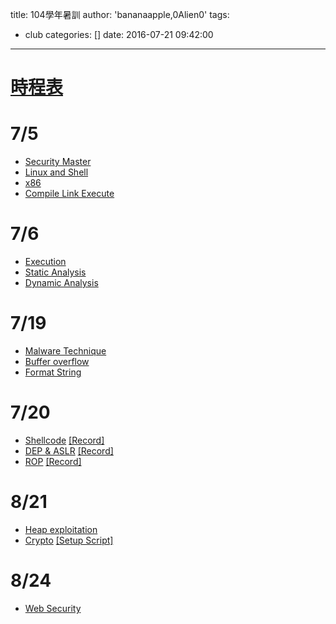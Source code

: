 title: 104學年暑訓
author: 'bananaapple,0Alien0'
tags:
  - club
categories: []
date: 2016-07-21 09:42:00
---
# [時程表](http://people.cs.nctu.edu.tw/~ckchen/bambooFox.html)

# 7/5

- [Security Master](https://drive.google.com/file/d/0Bw0V1Yd9ZxkEU25jWkxEN0YxQ0k/view)
- [Linux and Shell](https://drive.google.com/file/d/0B2dY3bAMpyESQXpRalRKLVV5bUk/view?usp=sharing)
- [x86](http://www.slideshare.net/ssuser55f15d/x86-50184001)
- [Compile Link Execute](https://github.com/tjjh89017/compile_link)

# 7/6
- [Execution](http://www.slideshare.net/AngelBoy1/execution-50215114)
- [Static Analysis](https://drive.google.com/file/d/0Bw0V1Yd9ZxkEajY4VTBwODd1SXM/view)
- [Dynamic Analysis](http://ncu.ddaa.tw/slides/dynamic-analysis.html#/)

# 7/19
- [Malware Technique](https://drive.google.com/file/d/0Bw0V1Yd9ZxkEOWtSR1FoUGJfU1U/view?usp=sharing)
- [Buffer overflow](https://docs.google.com/presentation/d/1AsIJ9q1rt8WUDtKO2pm8rSrEcXkuWJqcXPPBWaQGoYc/present?slide=id.p)
- [Format String](http://www.slideshare.net/ssuser55f15d/format-string)

# 7/20
- [Shellcode](https://drive.google.com/open?id=0B7UcjiibMqcDZjByazl0WGhWQ00) 
  [\[Record\]](https://www.youtube.com/watch?v=auv-64HUBw8)
- [DEP & ASLR](https://drive.google.com/open?id=0B7UcjiibMqcDY3E1RVVLRkV4YU0)
  [\[Record\]](https://www.youtube.com/watch?v=moDDoF7VK0M)
- [ROP](http://l4ys.tw/ROP_bamboofox.pdf)
  [\[Record\]](https://www.youtube.com/watch?v=oNF8j3v3hVc)

# 8/21
- [Heap exploitation](http://www.slideshare.net/AngelBoy1/heap-exploitation-51891400)
- [Crypto](https://drive.google.com/file/d/0B_fqIeiSNyqZSW1EZWNvcmQ2SEk/view?usp=sharing)
  [\[Setup Script\]](https://drive.google.com/file/d/0B_fqIeiSNyqZcWtXT2pXX0VTVFE/view?usp=sharing)
  
# 8/24
- [Web Security](https://drive.google.com/folderview?id=0B_W3r8pgaZBSfmV3em9QVktwLWlSeHRHUUdiU2NQWGJ0U05LOWZ0TFJ5a1c4VDBQb0htMUU&usp=sharing)